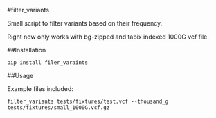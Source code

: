 #filter_variants

Small script to filter variants based on their frequency.

Right now only works with bg-zipped and tabix indexed 1000G vcf file.

##Installation

```pip install filer_varaints```

##Usage

Example files included:

```filter_variants tests/fixtures/test.vcf --thousand_g tests/fixtures/small_1000G.vcf.gz```
